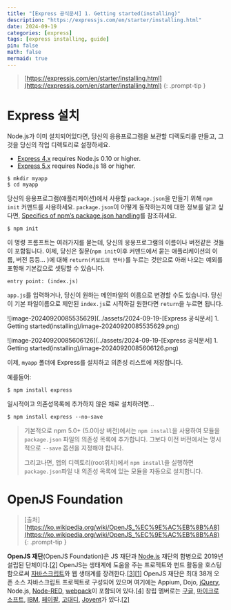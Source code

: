 ```yaml
---
title: "[Express 공식문서] 1. Getting started(installing)"
description: "https://expressjs.com/en/starter/installing.html"
date: 2024-09-19
categories: [express]
tags: [express installing, guide]
pin: false
math: false
mermaid: true
---
```




> [https://expressjs.com/en/starter/installing.html](https://expressjs.com/en/starter/installing.html)
{: .prompt-tip }



# Express 설치

Node.js가 이미 설치되어있다면, 당신의 응용프로그램을 보관할 디렉토리를 만들고, 그것을 당신의 작업 디렉토리로 설정하세요.

- [Express 4.x](https://expressjs.com/en/4x/api.html) requires Node.js 0.10 or higher.
- [Express 5.x](https://expressjs.com/en/5x/api.html) requires Node.js 18 or higher.

```shell
$ mkdir myapp
$ cd myapp
```



당신의 응용프로그램(애플리케이션)에서 사용할 `package.json`을 만들기 위해 `npm init` 커맨드를 사용하세요. `package.json`이 어떻게 동작하는지에 대한 정보를 알고 싶다면, [Specifics of npm’s package.json handling](https://docs.npmjs.com/files/package.json)를 참조하세요.

```shell
$ npm init
```



이 명령 프롬프트는 여러가지를 묻는데, 당신의 응용프로그램의 이름이나 버전같은 것들이 포함됩니다. 이제, 당신은 질문(`npm init`이후 커맨드에서 묻는 애플리케이션의 이름, 버전 등등... )에 대해 `return(키보드의 엔터)`를 누르는 것만으로 아래 나오는 예외를 포함해 기본값으로 셋팅할 수 있습니다.

```shell
entry point: (index.js)
```



`app.js`를 입력하거나, 당신이 원하는 메인파일의 이름으로 변경할 수도 있습니다. 당신이 기본 파일이름으로 제안된 `index.js`로 시작하길 원한다면 `return`을 누르면 됩니다.

![image-20240920085535629](../assets/2024-09-19-[Express 공식문서] 1. Getting started(installing)/image-20240920085535629.png)

![image-20240920085606126](../assets/2024-09-19-[Express 공식문서] 1. Getting started(installing)/image-20240920085606126.png)

이제, `myapp` 폴더에 Express를 설치하고 의존성 리스트에 저장합니다. 



예를들어: 

```shell
$ npm install express
```



일시적이고 의존성목록에 추가하지 않은 채로 설치하려면...

```shell
$ npm install express --no-save
```



>기본적으로 npm 5.0+ (5.0이상 버전)에서는 `npm install`을 사용하여 모듈을 `package.json` 파일의 의존성 목록에 추가합니다. 그보다 이전 버전에서는 명시적으로 `--save` 옵션을 지정해야 합니다. 
>
>그리고나면, 앱의 디렉토리(root위치)에서 `npm install`을 실행하면 `package.json`파일 내 의존성 목록에 있는 모듈을 자동으로 설치합니다.



# OpenJS Foundation

> [출처] [https://ko.wikipedia.org/wiki/OpenJS_%EC%9E%AC%EB%8B%A8](https://ko.wikipedia.org/wiki/OpenJS_%EC%9E%AC%EB%8B%A8)
{: .prompt-tip }

**OpenJS 재단**(OpenJS Foundation)은 JS 재단과 [Node.js](https://ko.wikipedia.org/wiki/Node.js) 재단의 합병으로 2019년 설립된 단체이다.[[2\]](https://ko.wikipedia.org/wiki/OpenJS_재단#cite_note-verge-openjsfoundation-2) OpenJS는 생태계에 도움을 주는 프로젝트와 펀드 활동을 호스팅함으로써 [자바스크립트](https://ko.wikipedia.org/wiki/자바스크립트)와 웹 생태계를 장려한다.[[3\]](https://ko.wikipedia.org/wiki/OpenJS_재단#cite_note-medium.com-3)[[1\]](https://ko.wikipedia.org/wiki/OpenJS_재단#cite_note-bylaws2019-1) OpenJS 재단은 최대 38개 오픈 소스 자바스크립트 프로젝트로 구성되어 있으며 여기에는 Appium, Dojo, [jQuery](https://ko.wikipedia.org/wiki/JQuery), Node.js, [Node-RED](https://ko.wikipedia.org/wiki/Node-RED), [webpack](https://ko.wikipedia.org/wiki/Webpack)이 포함되어 있다.[[4\]](https://ko.wikipedia.org/wiki/OpenJS_재단#cite_note-:2-4) 창립 멤버로는 [구글](https://ko.wikipedia.org/wiki/구글), [마이크로소프트](https://ko.wikipedia.org/wiki/마이크로소프트), [IBM](https://ko.wikipedia.org/wiki/IBM), [페이팔](https://ko.wikipedia.org/wiki/페이팔), [고대디](https://ko.wikipedia.org/wiki/고대디), [Joyent](https://ko.wikipedia.org/wiki/Joyent)가 있다.[[2\]](https://ko.wikipedia.org/wiki/OpenJS_재단#cite_note-verge-openjsfoundation-2)
